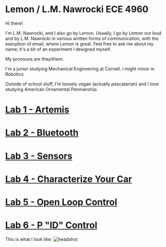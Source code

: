 <h1>Lemon / L.M. Nawrocki ECE 4960</h1>
<p>Hi there! </p>
<p>I'm L.M. Nawrocki, and I also go by Lemon. Usually, I go by Lemon out loud and by L.M. Nawrocki in various written forms of communication, with the execption of email, where Lemon is great. Feel free to ask me about my name; it's a bit of an experiment I designed myself. </p>
<p>My pronouns are they/them.</p>
<p> I'm a junior studying Mechanical Engineering at Cornell. I might minor in Robotics.</p>
<p> Outside of school stuff, I'm loosely vegan (actually pescatarian) and I love studying American Ornamental Penmanship.</p>


# [Lab 1 - Artemis](https://lmnawrocki.github.io/lab1/)
# [Lab 2 -  Bluetooth](https://lmnawrocki.github.io/lab2/)
# [Lab 3 -  Sensors](https://lmnawrocki.github.io/lab3/)
# [Lab 4 - Characterize Your Car](https://lmnawrocki.github.io/lab4)
# [Lab 5 - Open Loop Control](https://lmnawrocki.github.io/lab5)
# [Lab 6 - P "ID" Control](https://lmnawrocki.github.io/lab6)

This is what I look like:
![headshot](/images/lmn68_headshot.jpg)